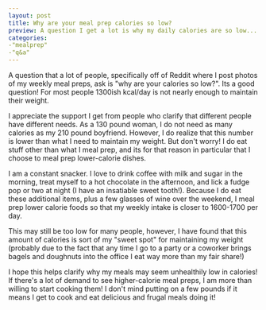 ```yaml
---
layout: post
title: Why are your meal prep calories so low?
preview: A question I get a lot is why my daily calories are so low...
categories:
-"mealprep"
-"q&a"
---
```


A question that a lot of people, specifically off of Reddit where I post photos of my weekly meal preps, ask is "why are your calories so low?". Its a good question! For most people 1300ish kcal/day is not nearly enough to maintain their weight. 

I appreciate the support I get from people who clarify that different people have different needs. As a 130 pound woman, I do not need as many calories as my 210 pound boyfriend. However, I do realize that this number is lower than what I need to maintain my weight. But don't worry! I do eat stuff other than what I meal prep, and its for that reason in particular that I choose to meal prep lower-calorie dishes. 

I am a constant snacker. I love to drink coffee with milk and sugar in the morning, treat myself to a hot chocolate in the afternoon, and lick a fudge pop or two at night (I have an insatiable sweet tooth!). Because I do eat these additional items, plus a few glasses of wine over the weekend, I meal prep lower calorie foods so that my weekly intake is closer to 1600-1700 per day. 

This may still be too low for many people, however, I have found that this amount of calories is sort of my "sweet spot" for maintaining my weight (probably due to the fact that any time I go to a party or a coworker brings bagels and doughnuts into the office I eat way more than my fair share!)

I hope this helps clarify why my meals may seem unhealthily low in calories! If there's a lot of demand to see higher-calorie meal preps, I am more than willing to start cooking them! I don't mind putting on a few pounds if it means I get to cook and eat delicious and frugal meals doing it!
